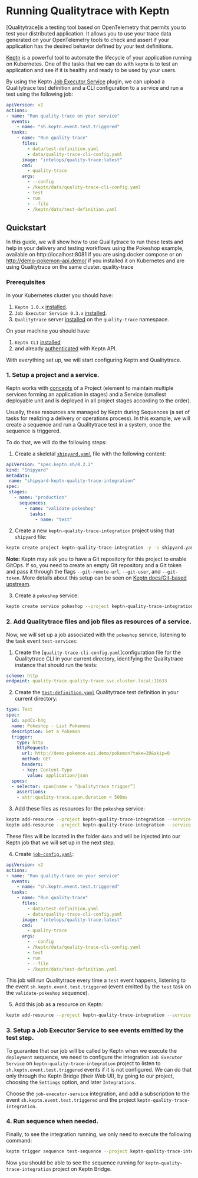 # Running Qualitytrace with Keptn
 
[Qualitytrace]<!--(https://tracetest.io/) -->is a testing tool based on OpenTelemetry that permits you to test your distributed application. It allows you to use your trace data generated on your OpenTelemetry tools to check and assert if your application has the desired behavior defined by your test definitions.

[Keptn](https://keptn.sh/) is a powerful tool to automate the lifecycle of your application running on Kubernetes. One of the tasks that we can do with `keptn` is to test an application and see if it is healthy and ready to be used by your users.

By using the Keptn [Job Executor Service](https://github.com/keptn-contrib/job-executor-service) plugin, we can upload a Qualitytrace test definition and a CLI configuration to a service and run a test using the following job:

```yaml
apiVersion: v2
actions:
- name: "Run quality-trace on your service"
  events:
    - name: "sh.keptn.event.test.triggered"
  tasks:
    - name: "Run quality-trace"
      files:
        - data/test-definition.yaml
        - data/quality-trace-cli-config.yaml
      image: "intelops/quality-trace:latest"
      cmd:
        - quality-trace
      args:
        - --config
        - /keptn/data/quality-trace-cli-config.yaml
        - test
        - run
        - --file
        - /keptn/data/test-definition.yaml

```

## Quickstart

In this guide, we will show how to use Qualitytrace to run these tests and help in your delivery and testing workflows using the Pokeshop example, available on http://localhost:8081 if you are using docker compose or on http://demo-pokemon-api.demo/ if you installed it on Kubernetes and are using Qualitytrace on the same cluster.
quality-trace
### Prerequisites

In your Kubernetes cluster you should have:

1. `Keptn 1.0.x` [installed](https://keptn.sh/docs/1.0.x/install/).
2. `Job Executor Service 0.3.x` [installed](https://github.com/keptn-contrib/job-executor-service/blob/main/docs/INSTALL.md).
3. `Qualitytrace` server [installed](https://docs.quality-trace.io/deployment/kubernetes) on the `quality-trace` namespace. 

On your machine you should have:

1. `Keptn CLI` [installed](https://keptn.sh/docs/1.0.x/install/cli-install/)
2. and already [authenticated](https://keptn.sh/docs/1.0.x/install/authenticate-cli-bridge/) with Keptn API.

With everything set up, we will start configuring Keptn and Qualitytrace.

### 1. Setup a project and a service.
 
Keptn works with [concepts](https://keptn.sh/docs/concepts/glossary/) of a Project (element to maintain multiple services forming an application in stages) and a Service (smallest deployable unit and is deployed in all project stages according to the order).

Usually, these resources are managed by Keptn during Sequences (a set of tasks for realizing a delivery or operations process). In this example, we will create a sequence and run a Qualitytrace test in a system, once the sequence is triggered.
 
To do that, we will do the following steps:

1. Create a skeletal [`shipyard.yaml`](https://github.com/intelops/quality-trace/tree/main/examples/keptn-integration/shipyard.yaml) file with the following content:
```yaml
apiVersion: "spec.keptn.sh/0.2.2"
kind: "Shipyard"
metadata:
 name: "shipyard-keptn-quality-trace-integration"
spec:
 stages:
   - name: "production"
     sequences:
       - name: "validate-pokeshop"
         tasks:
           - name: "test"
```

2. Create a new `keptn-quality-trace-integration` project using that `shipyard` file:
```sh
keptn create project keptn-quality-trace-integration -y -s shipyard.yaml
```
 
**Note:** Keptn may ask you to have a Git repository for this project to enable GitOps. If so, you need to create an empty Git repository and a Git token and pass it through the flags `--git-remote-url`, `--git-user`, and `--git-token`. More details about this setup can be seen on [Keptn docs/Git-based upstream](https://keptn.sh/docs/1.0.x/manage/git_upstream).
 
3. Create a `pokeshop` service:
```sh
keptn create service pokeshop --project keptn-quality-trace-integration -y
```
 
### 2. Add Qualitytrace files and job files as resources of a service.
 
Now, we will set up a job associated with the `pokeshop` service, listening to the task event `test-services`:
 
1. Create the [`quality-trace-cli-config.yaml`]<!--(https://github.com/intelops/quality-trace/tree/main/examples/keptn-integration/quality-trace-cli-config.yaml) -->configuration file for the Qualitytrace CLI in your current directory, identifying the Qualitytrace instance that should run the tests:
```yaml
scheme: http
endpoint: quality-trace.quality-trace.svc.cluster.local:11633
```

2. Create the [`test-definition.yaml`](https://github.com/intelops/quality-trace/tree/main/examples/keptn-integration/test-definition.yaml) Qualitytrace test definition in your current directory:
```yaml
type: Test
spec:
  id: apdCx-h4g
  name: Pokeshop - List Pokemons
  description: Get a Pokemon
  trigger:
    type: http
    httpRequest:
      url: http://demo-pokemon-api.demo/pokemon?take=20&skip=0
      method: GET
      headers:
      - key: Content-Type
        value: application/json
  specs:
  - selector: span[name = “Qualitytrace trigger”]
    assertions:
    - attr:quality-trace.span.duration < 500ms
```
 
3. Add these files as resources for the `pokeshop` service:
```sh
keptn add-resource --project keptn-quality-trace-integration --service pokeshop --stage production --resource test-definition.yaml --resourceUri data/test-definition.yaml
keptn add-resource --project keptn-quality-trace-integration --service pokeshop --stage production --resource quality-trace-cli-config.yaml --resourceUri data/quality-trace-cli-config.yaml
```

These files will be located in the folder `data` and will be injected into our Keptn job that we will set up in the next step.

4. Create [`job-config.yaml`](https://github.com/intelops/quality-trace/tree/main/examples/keptn-integration/job-config.yaml):
```yaml
apiVersion: v2
actions:
- name: "Run quality-trace on your service"
  events:
    - name: "sh.keptn.event.test.triggered"
  tasks:
    - name: "Run quality-trace"
      files:
        - data/test-definition.yaml
        - data/quality-trace-cli-config.yaml
      image: "intelops/quality-trace:latest"
      cmd:
        - quality-trace
      args:
        - --config
        - /keptn/data/quality-trace-cli-config.yaml
        - test
        - run
        - --file
        - /keptn/data/test-definition.yaml
```

This job will run Qualitytrace every time a `test` event happens, listening to the event `sh.keptn.event.test.triggered` (event emitted by the `test` task on the `validate-pokeshop` sequence).

5. Add this job as a resource on Keptn:
```sh
keptn add-resource --project keptn-quality-trace-integration --service pokeshop --stage production --resource job-config.yaml --resourceUri job/config.yaml
```
 
### 3. Setup a Job Executor Service to see events emitted by the test step.
 
To guarantee that our job will be called by Keptn when we execute the `deployment` sequence, we need to configure the integration `Job Executor Service` on `keptn-quality-trace-integration` project to listen to `sh.keptn.event.test.triggered` events if it is not configured. We can do that only through the Keptn Bridge (their Web UI), by going to our project, choosing the `Settings` option, and later `Integrations`.
 
Choose the `job-executor-service` integration, and add a subscription to the event `sh.keptn.event.test.triggered` and the project `keptn-quality-trace-integration`.
 
### 4. Run sequence when needed.
 
Finally, to see the integration running, we only need to execute the following command:
```sh
keptn trigger sequence test-sequence --project keptn-quality-trace-integration --service pokeshop --stage production
```

Now you should be able to see the sequence running for `keptn-quality-trace-integration` project on Keptn Bridge.
